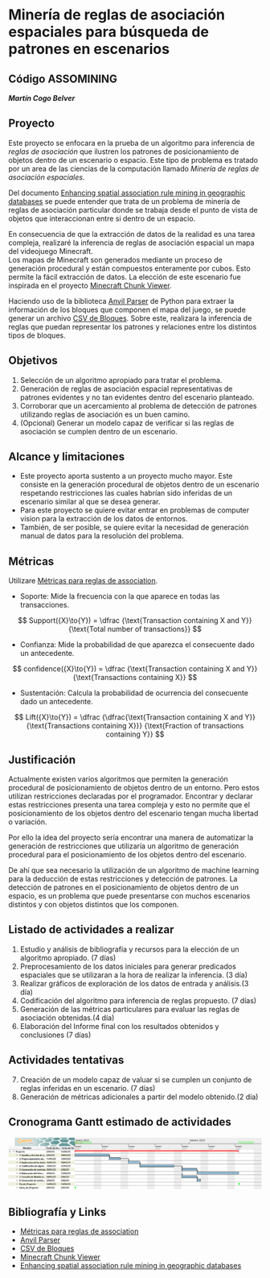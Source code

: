 # Minería de reglas de asociación espaciales para búsqueda de patrones en escenarios #

## Código ASSOMINING ##

***Martín Cogo Belver***

## Proyecto ##

Este proyecto se enfocara en la prueba de un algoritmo para inferencia de *reglas de asociación* que ilustren los patrones de posicionamiento de objetos dentro de un escenario o espacio. Este tipo de problema es tratado por un area de las ciencias de la computación llamado *Minería de reglas de asociación espaciales*.

Del documento [Enhancing spatial association rule mining in geographic databases] se puede entender que trata de un problema de minería de reglas de asociación particular donde se trabaja desde el punto de vista de objetos que interaccionan entre si dentro de un espacio.  

En consecuencia de que la extracción de datos de la realidad es una tarea compleja, realizaré la inferencia de reglas de asociación espacial un mapa del videojuego Minecraft.  
Los mapas de Minecraft son generados mediante un proceso de generación procedural y están compuestos enteramente por cubos. Esto permite la fácil extracción de datos. La elección de este escenario fue inspirada en el proyecto [Minecraft Chunk Viewer].

Haciendo uso de la biblioteca [Anvil Parser] de Python para extraer la información de los bloques que componen el mapa del juego, se puede generar un archivo [CSV de Bloques]. Sobre este, realizara la inferencia de reglas que puedan representar los patrones y relaciones entre los distintos tipos de bloques.



## Objetivos ##  

1. Selección de un algoritmo apropiado para tratar el problema.
2. Generación de reglas de asociación espacial representativas de patrones evidentes y no tan evidentes dentro del escenario planteado.
3. Corroborar que un acercamiento al problema de detección de patrones utilizando reglas de asociación es un buen camino.
4. (Opcional) Generar un modelo capaz de verificar si las reglas de asociación se cumplen dentro de un escenario.

## Alcance y limitaciones ##

+ Este proyecto aporta sustento a un proyecto mucho mayor. Este consiste en la generación procedural de objetos dentro de un escenario respetando restricciones las cuales habrían sido inferidas de un escenario similar al que se desea generar.
+ Para este proyecto se quiere evitar entrar en problemas de computer vision para la extracción de los datos de entornos.
+ También, de ser posible, se quiere evitar la necesidad de generación manual de datos para la resolución del problema.  

## Métricas ##

Utilizare [Métricas para reglas de association].

+ Soporte: Mide la frecuencia con la que aparece en todas las transacciones.

$$
Support({X}\to{Y})  = \dfrac
{\text{Transaction containing X and Y}}
{\text{Total number of transactions}}
$$

+ Confianza: Mide la probabilidad de que aparezca el consecuente dado un antecedente.

$$
confidence({X}\to{Y})  = \dfrac
{\text{Transaction containing X and Y}}
{\text{Transactions containing X}}
$$

+ Sustentación: Calcula la probabilidad de ocurrencia del consecuente dado un antecedente.  

$$
Lift({X}\to{Y})  = \dfrac
{\dfrac{\text{Transaction containing X and Y}}
{\text{Transactions containing X}}}
{\text{Fraction of transactions containing Y}}
$$

## Justificación ##

Actualmente existen varios algoritmos que permiten la generación procedural de posicionamiento de objetos dentro de un  entorno. Pero estos utilizan restricciones declaradas por el programador. Encontrar y declarar estas restricciones presenta una tarea compleja y esto no permite que el posicionamiento de los objetos dentro del escenario tengan mucha libertad o variación.  

Por ello la idea del proyecto sería encontrar una manera de automatizar la generación de restricciones que utilizaría un algoritmo de generación procedural para el posicionamiento de los objetos dentro del escenario.

De ahí que sea necesario la utilización de un algoritmo de machine learning para la deducción de estas restricciones y detección de patrones. La detección de patrones en el posicionamiento de objetos dentro de un espacio, es un problema que puede presentarse con muchos escenarios distintos y con objetos distintos que los componen.  

## Listado de actividades a realizar ##

1. Estudio y análisis de bibliografía y recursos para la elección de un algoritmo apropiado. (7 días)
2. Preprocesamiento de los datos iniciales para generar predicados espaciales que se utilizaran a la hora de realizar la inferencia. (3 día)
3. Realizar gráficos de exploración de los datos de entrada y análisis.(3 día)
4. Codificación del algoritmo para inferencia de reglas propuesto. (7 días)
5. Generación de las métricas particulares para evaluar las reglas de asociación obtenidas.(4 día)
6. Elaboración del Informe final con los resultados obtenidos y conclusiones (7 días)

## Actividades tentativas ##

7. Creación de un modelo capaz de valuar si se cumplen un conjunto de reglas inferidas en un escenario. (7 días)
8. Generación de métricas adicionales a partir del modelo obtenido.(2 día)

## Cronograma Gantt estimado de actividades ##

![Gantt de Anteproyecto](./Images/AnteproyectoGantt.png)

## Bibliografía y Links ##

+ [Métricas para reglas de association]
+ [Anvil Parser]
+ [CSV de Bloques]
+ [Minecraft Chunk Viewer]
+ [Enhancing spatial association rule mining in geographic databases]

[Enhancing spatial association rule mining in geographic databases]:https://www.lume.ufrgs.br/handle/10183/7841
[Minecraft Chunk Viewer]:https://pessimistress.github.io/minecraft/
[CSV de Bloques]:anteproyecto/Minecraft/chunkTest.csv
[Anvil Parser]:https://github.com/matcool/anvil-parser
[Métricas para reglas de association]:https://towardsdatascience.com/association-rules-2-aa9a77241654

